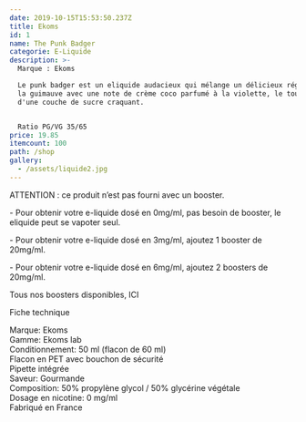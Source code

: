 ```yaml
---
date: 2019-10-15T15:53:50.237Z
title: Ekoms
id: 1
name: The Punk Badger
categorie: E-Liquide
description: >-
  Marque : Ekoms

  Le punk badger est un eliquide audacieux qui mélange un délicieux réglisse, de
  la guimauve avec une note de crème coco parfumé à la violette, le tout enrobé
  d'une couche de sucre craquant.


  Ratio PG/VG 35/65
price: 19.85
itemcount: 100
path: /shop
gallery:
  - /assets/liquide2.jpg
---
```

ATTENTION : ce produit n’est pas fourni avec un booster.

\- Pour obtenir votre e-liquide dosé en 0mg/ml, pas besoin de booster, le eliquide peut se vapoter seul.

\- Pour obtenir votre e-liquide dosé en 3mg/ml, ajoutez 1 booster de 20mg/ml.

\- Pour obtenir votre e-liquide dosé en 6mg/ml, ajoutez 2 boosters de 20mg/ml.

Tous nos boosters disponibles, ICI

Fiche technique

Marque: Ekoms\
Gamme: Ekoms lab\
Conditionnement: 50 ml (flacon de 60 ml)\
Flacon en PET avec bouchon de sécurité\
Pipette intégrée\
Saveur: Gourmande\
Composition: 50% propylène glycol / 50% glycérine végétale\
Dosage en nicotine: 0 mg/ml\
Fabriqué en France
